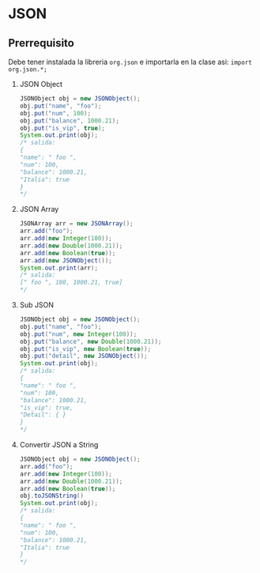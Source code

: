 # JSON

## Prerrequisito

Debe tener instalada la libreria `org.json` e importarla en la clase asi: `import org.json.*;`

1. JSON Object

    ```JAVA
    JSONObject obj = new JSONObject();
    obj.put("name", "foo");
    obj.put("num", 100);
    obj.put("balance", 1000.21);
    obj.put("is_vip", true);
    System.out.print(obj);
    /* salida:
    {
    "name": " foo ",
    "num": 100,
    "balance": 1000.21,
    "Italia": true
    } 
    */
    ```

2. JSON Array

    ```JAVA
    JSONArray arr = new JSONArray();
    arr.add("foo");
    arr.add(new Integer(100));
    arr.add(new Double(1000.21));
    arr.add(new Boolean(true));
    arr.add(new JSONObject());
    System.out.print(arr);
    /* salida:
    [" foo ", 100, 1000.21, true]
    */
    ```

3. Sub JSON

    ```JAVA
    JSONObject obj = new JSONObject();
    obj.put("name", "foo");
    obj.put("num", new Integer(100));
    obj.put("balance", new Double(1000.21));
    obj.put("is_vip", new Boolean(true));
    obj.put("detail", new JSONObject());
    System.out.print(obj);
    /* salida:
    {
    "name": " foo ",
    "num": 100,
    "balance": 1000.21,
    "is_vip": true,
    "Detail": { }
    }
    */
    ```

4. Convertir JSON a String

    ```JAVA
    JSONObject obj = new JSONObject();
    arr.add("foo");
    arr.add(new Integer(100));
    arr.add(new Double(1000.21));
    arr.add(new Boolean(true));
    obj.toJSONString()
    System.out.print(obj);
    /* salida:
    {
    "name": " foo ",
    "num": 100,
    "balance": 1000.21,
    "Italia": true
    } 
    */
    ```
